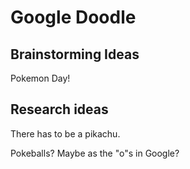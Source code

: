 # Google Doodle

## Brainstorming Ideas

Pokemon Day!

## Research ideas

There has to be a pikachu.

Pokeballs? Maybe as the "o"s in Google?
